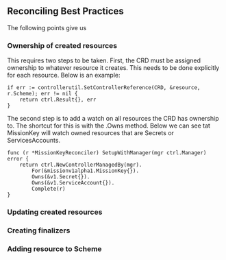 ## Reconciling Best Practices

The following points give us

### Ownership of created resources

This requires two steps to be taken. First, the CRD must be assigned ownership to whatever resource it creates. This needs to be done explicitly for each resource. Below is an example:

```
if err := controllerutil.SetControllerReference(CRD, &resource, r.Scheme); err != nil {
    return ctrl.Result{}, err
}
```

The second step is to add a watch on all resources the CRD has ownership to. The shortcut for this is with the .Owns method. Below we can see tat MissionKey will watch owned resources that are Secrets or ServicesAccounts.

```
func (r *MissionKeyReconciler) SetupWithManager(mgr ctrl.Manager) error {
	return ctrl.NewControllerManagedBy(mgr).
		For(&missionv1alpha1.MissionKey{}).
		Owns(&v1.Secret{}).
		Owns(&v1.ServiceAccount{}).
		Complete(r)
}
```
### Updating created resources

### Creating finalizers

### Adding resource to Scheme
